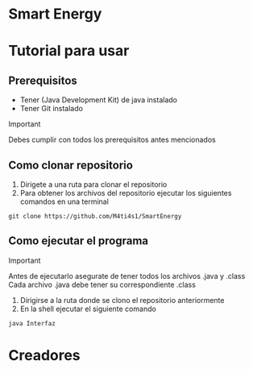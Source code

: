 # Smart Energy

# Tutorial para usar  
## Prerequisitos
- Tener (Java Development Kit) de java instalado  
- Tener Git instalado
  
> [!IMPORTANT]
> Debes cumplir con todos los prerequisitos antes mencionados

  
## Como clonar repositorio
1. Dirigete a una ruta para clonar el repositorio
2. Para obtener los archivos del repositorio ejecutar los siguientes comandos en una terminal  
``` shell
git clone https://github.com/M4ti4s1/SmartEnergy
```
  
## Como ejecutar el programa
> [!IMPORTANT]
> Antes de ejecutarlo asegurate de tener todos los archivos .java y .class
> Cada archivo .java debe tener su correspondiente .class

1. Dirigirse a la ruta donde se clono el repositorio anteriormente
2. En la shell ejecutar el siguiente comando
``` shell
java Interfaz
```

# Creadores
